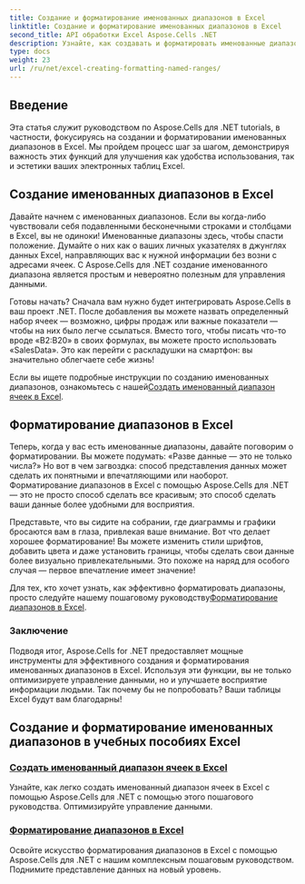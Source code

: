 ```yaml
---
title: Создание и форматирование именованных диапазонов в Excel
linktitle: Создание и форматирование именованных диапазонов в Excel
second_title: API обработки Excel Aspose.Cells .NET
description: Узнайте, как создавать и форматировать именованные диапазоны в Excel с помощью Aspose.Cells для .NET. Улучшите управление данными и визуальное представление без усилий.
type: docs
weight: 23
url: /ru/net/excel-creating-formatting-named-ranges/
---
```

## Введение

Эта статья служит руководством по Aspose.Cells для .NET tutorials, в частности, фокусируясь на создании и форматировании именованных диапазонов в Excel. Мы пройдем процесс шаг за шагом, демонстрируя важность этих функций для улучшения как удобства использования, так и эстетики ваших электронных таблиц Excel. 

## Создание именованных диапазонов в Excel

Давайте начнем с именованных диапазонов. Если вы когда-либо чувствовали себя подавленными бесконечными строками и столбцами в Excel, вы не одиноки! Именованные диапазоны здесь, чтобы спасти положение. Думайте о них как о ваших личных указателях в джунглях данных Excel, направляющих вас к нужной информации без возни с адресами ячеек. С Aspose.Cells для .NET создание именованного диапазона является простым и невероятно полезным для управления данными.

Готовы начать? Сначала вам нужно будет интегрировать Aspose.Cells в ваш проект .NET. После добавления вы можете назвать определенный набор ячеек — возможно, цифры продаж или важные показатели — чтобы на них было легче ссылаться. Вместо того, чтобы писать что-то вроде «B2:B20» в своих формулах, вы можете просто использовать «SalesData». Это как перейти с раскладушки на смартфон: вы значительно облегчаете себе жизнь! 

 Если вы ищете подробные инструкции по созданию именованных диапазонов, ознакомьтесь с нашей[Создать именованный диапазон ячеек в Excel](./create-named-range-of-cells/).

## Форматирование диапазонов в Excel

Теперь, когда у вас есть именованные диапазоны, давайте поговорим о форматировании. Вы можете подумать: «Разве данные — это не только числа?» Но вот в чем загвоздка: способ представления данных может сделать их понятными и впечатляющими или наоборот. Форматирование диапазонов в Excel с помощью Aspose.Cells для .NET — это не просто способ сделать все красивым; это способ сделать ваши данные более удобными для восприятия. 

Представьте, что вы сидите на собрании, где диаграммы и графики бросаются вам в глаза, привлекая ваше внимание. Вот что делает хорошее форматирование! Вы можете изменить стили шрифтов, добавить цвета и даже установить границы, чтобы сделать свои данные более визуально привлекательными. Это похоже на наряд для особого случая — первое впечатление имеет значение! 

 Для тех, кто хочет узнать, как эффективно форматировать диапазоны, просто следуйте нашему пошаговому руководству[Форматирование диапазонов в Excel](./format-ranges/).

### Заключение

Подводя итог, Aspose.Cells for .NET предоставляет мощные инструменты для эффективного создания и форматирования именованных диапазонов в Excel. Используя эти функции, вы не только оптимизируете управление данными, но и улучшаете восприятие информации людьми. Так почему бы не попробовать? Ваши таблицы Excel будут вам благодарны!

## Создание и форматирование именованных диапазонов в учебных пособиях Excel
### [Создать именованный диапазон ячеек в Excel](./create-named-range-of-cells/)
Узнайте, как легко создать именованный диапазон ячеек в Excel с помощью Aspose.Cells для .NET с помощью этого пошагового руководства. Оптимизируйте управление данными.
### [Форматирование диапазонов в Excel](./format-ranges/)
Освойте искусство форматирования диапазонов в Excel с помощью Aspose.Cells для .NET с нашим комплексным пошаговым руководством. Поднимите представление данных на новый уровень.